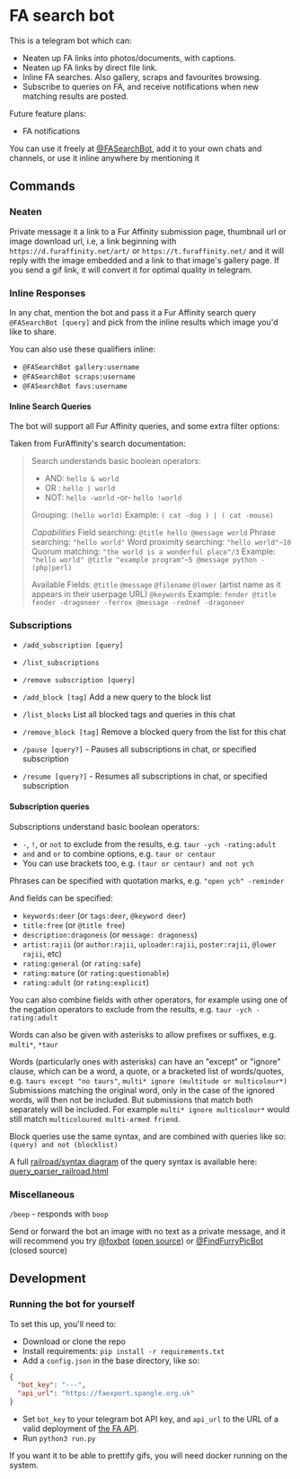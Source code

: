 # FA search bot
This is a telegram bot which can:
- Neaten up FA links into photos/documents, with captions.
- Neaten up FA links by direct file link.
- Inline FA searches. Also gallery, scraps and favourites browsing.
- Subscribe to queries on FA, and receive notifications when new matching results are posted.

Future feature plans:
- FA notifications

You can use it freely at [@FASearchBot](https://t.me/FASearchBot), add it to your own chats and channels, or use it inline anywhere by mentioning it

## Commands

### Neaten

Private message it a link to a Fur Affinity submission page, thumbnail url or image download url, i.e, a link 
beginning with `https://d.furaffinity.net/art/` or `https://t.furaffinity.net/` 
and it will reply with the image embedded and a link to that image's gallery page.
If you send a gif link, it will convert it for optimal quality in telegram.

### Inline Responses

In any chat, mention the bot and pass it a Fur Affinity search query
`@FASearchBot [query]` and pick from the inline results which image you'd like to share.

You can also use these qualifiers inline:
- `@FASearchBot gallery:username`
- `@FASearchBot scraps:username`
- `@FASearchBot favs:username`

#### Inline Search Queries

The bot will support all Fur Affinity queries, and some extra filter options:

Taken from FurAffinity's search documentation: 
> Search understands basic boolean operators:
> * AND: `hello & world`
> * OR : `hello | world`
> * NOT: `hello -world` -or- `hello !world`
> 
> Grouping: `(hello world)`
> Example: `( cat -dog ) | ( cat -mouse)`
>
> *Capabilities*
> Field searching: `@title hello @message world`
> Phrase searching: `"hello world"`
> Word proximity searching: `"hello world"~10`
> Quorum matching: `"the world is a wonderful place"/3`
> Example: `"hello world" @title "example program"~5 @message python -(php|perl)`
> 
> Available Fields: `@title` `@message` `@filename` `@lower` (artist name as it appears in their userpage URL) `@keywords`
> Example: `fender @title fender -dragoneer -ferrox @message -rednef -dragoneer`

### Subscriptions

- `/add_subscription [query]`
- `/list_subscriptions`
- `/remove subscription [query]`

- `/add_block [tag]` Add a new query to the block list
- `/list_blocks` List all blocked tags and queries in this chat
- `/remove_block [tag]` Remove a blocked query from the list for this chat

- `/pause [query?]` - Pauses all subscriptions in chat, or specified subscription
- `/resume [query?]` - Resumes all subscriptions in chat, or specified subscription

#### Subscription queries

Subscriptions understand basic boolean operators:
- `-`, `!`, or `not` to exclude from the results, e.g. `taur -ych -rating:adult`
- `and` and `or` to combine options, e.g. `taur or centaur`
- You can use brackets too, e.g. `(taur or centaur) and not ych`

Phrases can be specified with quotation marks, e.g. `"open ych" -reminder`

And fields can be specified:
- `keywords:deer` (or `tags:deer`, `@keyword deer`)
- `title:free` (or `@title free`)
- `description:dragoness` (or `message: dragoness`)
- `artist:rajii` (or `author:rajii`, `uploader:rajii`, `poster:rajii`, `@lower rajii`, etc)
- `rating:general` (or `rating:safe`)
- `rating:mature` (or `rating:questionable`)
- `rating:adult` (or `rating:explicit`)

You can also combine fields with other operators, for example using one of the negation operators
 to exclude from the results, e.g. `taur -ych -rating:adult`

Words can also be given with asterisks to allow prefixes or suffixes, e.g. `multi*`, `*taur`

Words (particularly ones with asterisks) can have an "except" or "ignore" clause, 
which can be a word, a quote, or a bracketed list of words/quotes, 
e.g. `taurs except "no taurs"`, `multi* ignore (multitude or multicolour*)`  
Submissions matching the original word, only in the case of the ignored words, will then not be included.
But submissions that match both separately will be included. 
For example `multi* ignore multicolour*` would still match `multicoloured multi-armed friend`.

Block queries use the same syntax, and are combined with queries like so: `(query) and not (blocklist)`

A full [railroad/syntax diagram](https://en.wikipedia.org/wiki/Syntax_diagram) of the query syntax is available here: 
[query_parser_railroad.html](docs/query_parser_railroad.html)

### Miscellaneous

`/beep` - responds with `boop`

Send or forward the bot an image with no text as a private message, and it will recommend you try 
[@foxbot](https://t.me/foxbot) ([open source](https://github.com/Syfaro/foxbot)) or [@FindFurryPicBot](https://t.me/FindFurryPicBot) (closed source)

## Development 

### Running the bot for yourself

To set this up, you'll need to:

 - Download or clone the repo
 - Install requirements: `pip install -r requirements.txt`
 - Add a `config.json` in the base directory, like so:

```json
{
  "bot_key": "---",
  "api_url": "https://faexport.spangle.org.uk"
}
```

- Set `bot_key` to your telegram bot API key, and `api_url` to the URL of a valid deployment of 
[the FA API](https://github.com/Deer-Spangle/faexport).
 - Run `python3 run.py`

If you want it to be able to prettify gifs, you will need docker running on the system.
